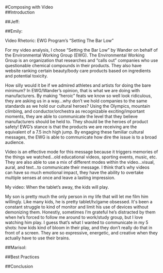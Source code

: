 #Composing with Video    
##Introduction
<!-- This section should be an overview of what the modality of video is and why the multimodal composer should be concerned with them. -->
##Jeff:
<!-- Jeff should revise his video rhetoric section into this area here -->
##Emily:

Video Rhetoric: EWG Program’s “Setting The Bar Low”
  

For my video analysis, I chose “Setting the Bar Low” by Wander on behalf of the Environmental Working Group (EWG). The Environmental Working Group is an organization that researches and “calls out” companies who use questionable chemical compounds in their products. They also have website ranking certain beauty/body care products based on ingredients and potential toxicity. 
  

How silly would it be if we admired athletes and artists for doing the bare minimum? In EWG/Wander’s opinion, that is what we are doing with manufacturers. By making “heroic” feats we know so well look ridiculous, they are asking us in a way...why don’t we hold companies to the same standards as we hold our cultural heroes? Using the Olympics, mountain climbing, and conductor/orchestra as recognizable exciting/important moments, they are able to communicate the level that they believe manufacturers should be held to. They should be the heroes of product safety! EWG’s stance is that the products we are receiving are the equivalent of a 7.5 inch high jump. By engaging these familiar cultural messages, the EWG is able to communicate how dire the issue is to a broad audience.
  

Video is an effective mode for this message because it triggers memories of the things we watched...old educational videos, sporting events, music, etc. They are also able to use a mix of different modes within the video...visual, aural, and text...to communicate their message. I think that’s why videos can have so much emotional impact, they have the ability to overtake multiple senses at once and leave a lasting impression.
  

My video: When the tablet’s away, the kids will play.
  

My son is pretty much the only person in my life that will let me film him willingly. Like many kids, he is pretty tablet/tv/game obsessed. It's been a constant struggle to kind of monitor and limit his use of devices without demonizing them. Honestly, sometimes I’m grateful he’s distracted by them when he’s forced to follow me around to work/study group, but I love watching him play. I guess that’s what I wanted to communicate in my 5 shots: how kids kind of bloom in their play, and they don’t really do that in front of a screen. They are so expressive, energetic, and creative when they actually have to use their brains.

<!-- Emily should revise her video rhetoric section into this area here -->
##Marisol:
<!-- Marisol should revise her video rhetoric section into this area here -->
##Best Practices
<!--Add a section on best practices here. -->
##Conclusion
<!-- This section should be a paragraph or two discussing what the reader should take away after reading this chapter. -->